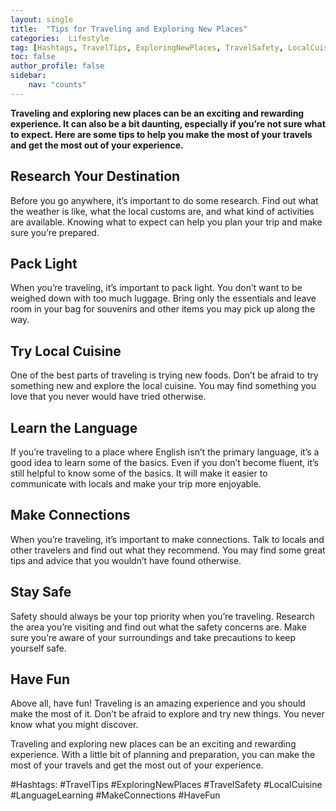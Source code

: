 ```yaml
---
layout: single
title:  "Tips for Traveling and Exploring New Places"
categories:  Lifestyle
tag: [Hashtags, TravelTips, ExploringNewPlaces, TravelSafety, LocalCuisine, LanguageLearning, MakeConnections, HaveFun, ]
toc: false
author_profile: false
sidebar:
    nav: "counts"
---
```

    
**Traveling and exploring new places can be an exciting and rewarding experience. It can also be a bit daunting, especially if you’re not sure what to expect. Here are some tips to help you make the most of your travels and get the most out of your experience.**

## Research Your Destination

Before you go anywhere, it’s important to do some research. Find out what the weather is like, what the local customs are, and what kind of activities are available. Knowing what to expect can help you plan your trip and make sure you’re prepared.

## Pack Light

When you’re traveling, it’s important to pack light. You don’t want to be weighed down with too much luggage. Bring only the essentials and leave room in your bag for souvenirs and other items you may pick up along the way.

## Try Local Cuisine

One of the best parts of traveling is trying new foods. Don’t be afraid to try something new and explore the local cuisine. You may find something you love that you never would have tried otherwise.

## Learn the Language

If you’re traveling to a place where English isn’t the primary language, it’s a good idea to learn some of the basics. Even if you don’t become fluent, it’s still helpful to know some of the basics. It will make it easier to communicate with locals and make your trip more enjoyable.

## Make Connections

When you’re traveling, it’s important to make connections. Talk to locals and other travelers and find out what they recommend. You may find some great tips and advice that you wouldn’t have found otherwise.

## Stay Safe

Safety should always be your top priority when you’re traveling. Research the area you’re visiting and find out what the safety concerns are. Make sure you’re aware of your surroundings and take precautions to keep yourself safe.

## Have Fun

Above all, have fun! Traveling is an amazing experience and you should make the most of it. Don’t be afraid to explore and try new things. You never know what you might discover.

Traveling and exploring new places can be an exciting and rewarding experience. With a little bit of planning and preparation, you can make the most of your travels and get the most out of your experience. 

#Hashtags:
#TravelTips #ExploringNewPlaces #TravelSafety #LocalCuisine #LanguageLearning #MakeConnections #HaveFun
